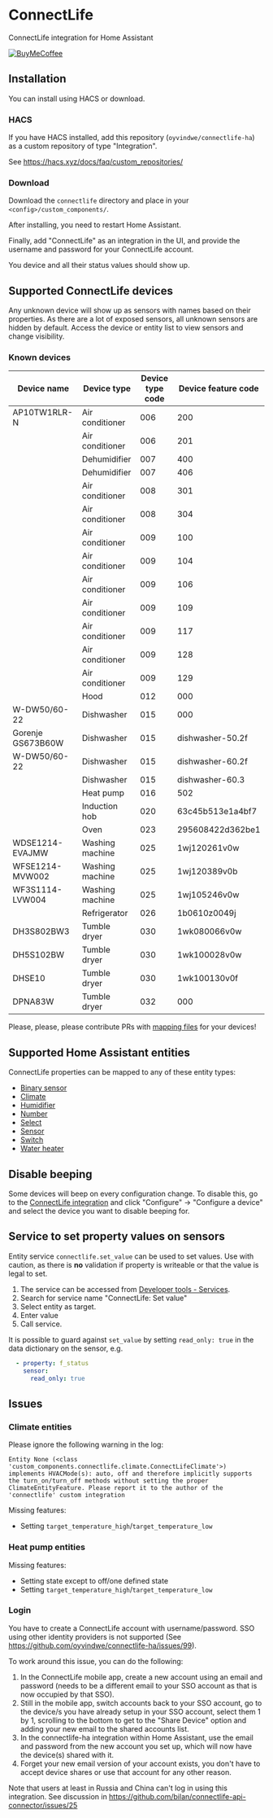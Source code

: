 # ConnectLife

ConnectLife integration for Home Assistant

[![BuyMeCoffee](https://www.buymeacoffee.com/assets/img/custom_images/orange_img.png)](https://www.buymeacoffee.com/oyvindwev)

## Installation

You can install using HACS or download.

### HACS
If you have HACS installed, add this repository (`oyvindwe/connectlife-ha`) as a custom repository of type "Integration".

See https://hacs.xyz/docs/faq/custom_repositories/ 

### Download

Download the `connectlife` directory and place in your `<config>/custom_components/`.

After installing, you need to restart Home Assistant.

Finally, add "ConnectLife" as an integration in the UI, and provide the username and password for your ConnectLife account.

You device and all their status values should show up.

## Supported ConnectLife devices

Any unknown device will show up as sensors with names based on their properties. As there are a lot of exposed
sensors, all unknown sensors are hidden by default. Access the device or entity list to view sensors and change
visibility.

### Known devices

| Device name       | Device type     | Device type code | Device feature code |
|-------------------|-----------------|------------------|---------------------|
| AP10TW1RLR-N      | Air conditioner | 006              | 200                 |
|                   | Air conditioner | 006              | 201                 |
|                   | Dehumidifier    | 007              | 400                 |
|                   | Dehumidifier    | 007              | 406                 |
|                   | Air conditioner | 008              | 301                 |
|                   | Air conditioner | 008              | 304                 |
|                   | Air conditioner | 009              | 100                 |
|                   | Air conditioner | 009              | 104                 |
|                   | Air conditioner | 009              | 106                 |
|                   | Air conditioner | 009              | 109                 |
|                   | Air conditioner | 009              | 117                 |
|                   | Air conditioner | 009              | 128                 |
|                   | Air conditioner | 009              | 129                 |
|                   | Hood            | 012              | 000                 |
| W-DW50/60-22      | Dishwasher      | 015              | 000                 |
| Gorenje GS673B60W | Dishwasher      | 015              | dishwasher-50.2f    |
| W-DW50/60-22      | Dishwasher      | 015              | dishwasher-60.2f    |
|                   | Dishwasher      | 015              | dishwasher-60.3     |
|                   | Heat pump       | 016              | 502                 |
|                   | Induction hob   | 020              | 63c45b513e1a4bf7    |
|                   | Oven            | 023              | 295608422d362be1    |
| WDSE1214-EVAJMW   | Washing machine | 025              | 1wj120261v0w        |
| WFSE1214-MVW002   | Washing machine | 025              | 1wj120389v0b        |
| WF3S1114-LVW004   | Washing machine | 025              | 1wj105246v0w        |
|                   | Refrigerator    | 026              | 1b0610z0049j        |
| DH3S802BW3        | Tumble dryer    | 030              | 1wk080066v0w        |
| DH5S102BW         | Tumble dryer    | 030              | 1wk100028v0w        |
| DHSE10            | Tumble dryer    | 030              | 1wk100130v0f        |
| DPNA83W           | Tumble dryer    | 032              | 000                 |

Please, please, please contribute PRs with [mapping files](custom_components/connectlife/data_dictionaries) for your devices!

## Supported Home Assistant entities

ConnectLife properties can be mapped to any of these entity types:

- [Binary sensor](https://developers.home-assistant.io/docs/core/entity/binary-sensor)
- [Climate](https://developers.home-assistant.io/docs/core/entity/climate)
- [Humidifier](https://developers.home-assistant.io/docs/core/entity/humidifier)
- [Number](https://developers.home-assistant.io/docs/core/entity/number)
- [Select](https://developers.home-assistant.io/docs/core/entity/select)
- [Sensor](https://developers.home-assistant.io/docs/core/entity/sensor)
- [Switch](https://developers.home-assistant.io/docs/core/entity/switch)
- [Water heater](https://developers.home-assistant.io/docs/core/entity/water-heater)

## Disable beeping

Some devices will beep on every configuration change. To disable this, go to the
[ConnectLife integration](https://my.home-assistant.io/redirect/integration/?domain=connectlife)
and click "Configure" → "Configure a device" and select the device you want to disable beeping for. 

## Service to set property values on sensors

Entity service `connectlife.set_value` can be used to set values. Use with caution, as there is **no** validation
if property is writeable or that the value is legal to set.

1. The service can be accessed from [Developer tools - Services](https://my.home-assistant.io/redirect/developer_services/).
2. Search for service name "ConnectLife: Set value"
3. Select entity as target.
4. Enter value
5. Call service.

It is possible to guard against `set_value` by setting `read_only: true` in the data dictionary on the sensor, e.g.
```yaml
  - property: f_status 
    sensor:
      read_only: true
```

## Issues

### Climate entities

Please ignore the following warning in the log:
```
Entity None (<class 'custom_components.connectlife.climate.ConnectLifeClimate'>) implements HVACMode(s): auto, off and therefore implicitly supports the turn_on/turn_off methods without setting the proper ClimateEntityFeature. Please report it to the author of the 'connectlife' custom integration
```

Missing features:
- Setting `target_temperature_high`/`target_temperature_low`

### Heat pump entities
 
Missing features:
- Setting state except to off/one defined state
- Setting `target_temperature_high`/`target_temperature_low`

### Login

You have to create a ConnectLife account with username/password. SSO using other identity providers is not supported (See https://github.com/oyvindwe/connectlife-ha/issues/99).

To work around this issue, you can do the following:
1. In the ConnectLife mobile app, create a new account using an email and password (needs to be a different email to your SSO account as that is now occupied by that SSO).
2. Still in the mobile app, switch accounts back to your SSO account, go to the device/s you have already setup in your SSO account, select them 1 by 1, scrolling to the bottom to get to the "Share Device" option and adding your new email to the shared accounts list.
3. In the connectlife-ha integration within Home Assistant, use the email and password from the new account you set up, which will now have the device(s) shared with it.
4. Forget your new email version of your account exists, you don't have to accept device shares or use that account for any other reason.

Note that users at least in Russia and China can't log in using this integration. See discussion in
https://github.com/bilan/connectlife-api-connector/issues/25
